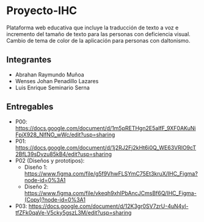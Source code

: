 # Proyecto-IHC

Plataforma web educativa que incluye la traducción de texto a voz e incremento del tamaño de texto para las personas con deficiencia visual. Cambio de tema de color de la aplicación para personas con daltonismo.

## Integrantes

- Abrahan Raymundo Muñoa
- Wenses Johan Penadillo Lazares
- Luis Enrique Seminario Serna

## Entregables

- P00: <https://docs.google.com/document/d/1m5pRETHgn2E5aIfF_9XF0AKuNiFpjX928_NlfNO_wWc/edit?usp=sharing>
- P01: <https://docs.google.com/document/d/1j2RJ2Fj2kHt6i0Q_WE63VRlO9cT2BfL39sDvzu85kB4/edit?usp=sharing>
- P02 (Diseños y prototipos):
  - Diseño 1: <https://www.figma.com/file/g5f9VhwFLSYmC75Et3kruX/IHC_Figma?node-id=0%3A1>
  - Diseño 2: <https://www.figma.com/file/vkeqh9xhIPbAncJCmsBf6Q/IHC_Figma-(Copy)?node-id=0%3A1>
- P03: <https://docs.google.com/document/d/12K3gr0SV7zrU-4uN4yl-tfZFk0qaVe-V5cky5gszL3M/edit?usp=sharing>
